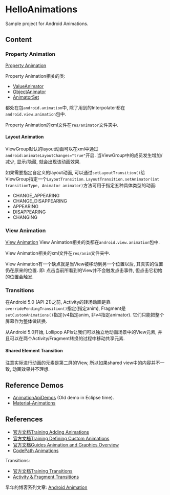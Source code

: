 # HelloAnimations
Sample project for Android Animations.

## Content
### Property Animation
[Property Animation](https://developer.android.com/guide/topics/graphics/prop-animation.html)

Property Animation相关的类:
- [ValueAnimator](https://developer.android.com/reference/android/animation/ValueAnimator.html)
- [ObjectAnimator](https://developer.android.com/reference/android/animation/ObjectAnimator.html)
- [AnimatorSet](https://developer.android.com/reference/android/animation/AnimatorSet.html)

都处在包`android.animation`中, 除了用到的Interpolater都在`android.view.animation`包中.

Property Animation的xml文件在`res/animator`文件夹中.

#### Layout Animation
ViewGroup默认的layout动画可以在xml中通过`android:animateLayoutChanges="true"`开启.
当ViewGroup中的成员发生增加/减少, 显示/隐藏, 就会出现该动画效果.

如果需要指定自定义的layout动画, 可以通过`setLayoutTransition()`给ViewGroup指定一个`LayoutTransition`.
`LayoutTransition.setAnimator(int transitionType, Animator animator)`方法可用于指定五种具体类型的动画:
- CHANGE_APPEARING
- CHANGE_DISAPPEARING
- APPEARING
- DISAPPEARING
- CHANGING

### View Animation
[View Animation](https://developer.android.com/guide/topics/graphics/view-animation.html)
View Animation相关的类都在`android.view.animation`包中.

View Animation相关的xml文件在`res/anim`文件夹中.


View Animation有一个缺点就是当View被移动到另一个位置以后, 其真实的位置仍在原来的位置.
即: 点击当前所看到的View并不会触发点击事件, 但点击它初始的位置会触发.

### Transitions
在Android 5.0 (API 21)之前, Activity的转场动画是靠`overridePendingTransition()`指定(指定anim), Fragment是`setCustomAnimations()`指定(v4指定anim, 非v4指定animator).
它们只能把整个屏幕作为整体做转换.

从Android 5.0开始, Lollipop APIs让我们可以独立地动画场景中的View元素, 并且可以在两个Activity/Fragment转换的过程中移动共享元素.

#### Shared Element Transition
注意实际进行动画的元素是第二屏的View, 所以如果shared view中的内容并不一致, 动画效果并不理想.


## Reference Demos
- [AnimationApiDemos](https://github.com/mengdd/AnimationApiDemos) (Old demo in Eclipse time).
- [Material-Animations](https://github.com/lgvalle/Material-Animations)


## References
- [官方文档Training Adding Animations](https://developer.android.com/training/animation/index.html)
- [官方文档Training Defining Custom Animations](https://developer.android.com/training/material/animations.html)
- [官方文档Guides Animation and Graphics Overview](https://developer.android.com/guide/topics/graphics/overview.html)
- [CodePath Animations](https://guides.codepath.com/android/Animations)

Transitions:
- [官方文档Training Transitions](https://developer.android.com/training/transitions/overview.html)
- [Activity & Fragment Transitions](http://www.androiddesignpatterns.com/2014/12/activity-fragment-transitions-in-android-lollipop-part1.html)

早年的博客系列文章:
[Android Animation](http://www.cnblogs.com/mengdd/category/514665.html)
